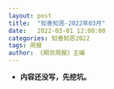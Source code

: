 ```yaml
---
layout: post
title:  "知善知恶-2022年03月"
date:   2022-03-01 12:00:00
categories: 知善知恶2022
tags: 周报
author: 《期货周报》主编
---
```


* **内容还没写，先挖坑。**
